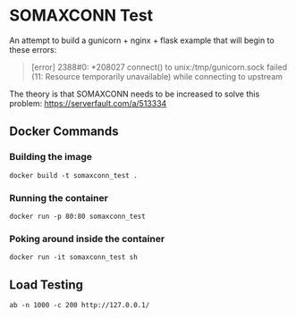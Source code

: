# SOMAXCONN Test

An attempt to build a gunicorn + nginx + flask example that will begin to these errors:
> [error] 2388#0: *208027 connect() to unix:/tmp/gunicorn.sock failed (11: Resource temporarily unavailable) while connecting to upstream

The theory is that SOMAXCONN needs to be increased to solve this problem: https://serverfault.com/a/513334

## Docker Commands

### Building the image
`docker build -t somaxconn_test .`

### Running the container
`docker run -p 80:80 somaxconn_test`

### Poking around inside the container
`docker run -it somaxconn_test sh`

## Load Testing
`ab -n 1000 -c 200 http://127.0.0.1/`
